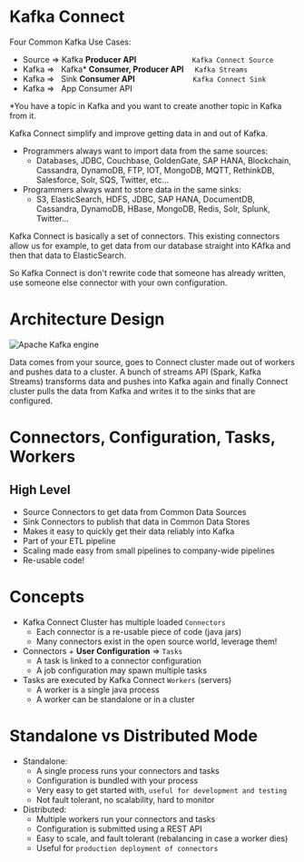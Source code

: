 # Kafka Connect 

Four Common Kafka Use Cases:  

- Source => Kafka  **Producer API**                         `Kafka Connect Source`
- Kafka =>   Kafka* **Consumer, Producer API**     `Kafka Streams`
- Kafka =>   Sink **Consumer API**                          `Kafka Connect Sink`
- Kafka =>   App Consumer API

*You have a topic in Kafka and you want to create another topic in Kafka from it.

Kafka Connect simplify and improve getting data in and out of Kafka.

- Programmers always want to import data from the same sources:
    - Databases, JDBC, Couchbase, GoldenGate, SAP HANA, Blockchain, Cassandra,
 DynamoDB, FTP, IOT, MongoDB, MQTT, RethinkDB, Salesforce, Solr, SQS,
 Twitter, etc...
- Programmers always want to store data in the same sinks:
    - S3, ElasticSearch, HDFS, JDBC, SAP HANA, DocumentDB, Cassandra,
  DynamoDB, HBase, MongoDB, Redis, Solr, Splunk, Twitter...

Kafka Connect is basically a set of connectors. This existing connectors allow us for example, to get data from our database straight into KAfka and then that data to ElasticSearch.

So Kafka Connect is don't rewrite code that someone has already written, use someone else connector with your own configuration.

# Architecture Design
![Apache Kafka engine](https://www.researchgate.net/publication/341904461/figure/fig7/AS:898688352260106@1591275408760/Overview-of-the-Apache-Kafka-streaming-engine-16.ppm)

Data comes from your source, goes to Connect cluster made out of workers and pushes data to a cluster. A bunch of streams API (Spark, Kafka Streams) transforms data and pushes into Kafka again and finally Connect cluster pulls the data from Kafka and writes it to the sinks that are configured. 

# Connectors, Configuration, Tasks, Workers

## High Level
- Source Connectors to get data from Common Data Sources
- Sink Connectors to publish that data in Common Data Stores
- Makes it easy to quickly get their data reliably into Kafka
- Part of your ETL pipeline
- Scaling made easy from small pipelines to company-wide pipelines
- Re-usable code!

# Concepts

- Kafka Connect Cluster has multiple loaded `Connectors`
   - Each connector is a re-usable piece of code (java jars)
   - Many connectors exist in the open source world, leverage them!
-  Connectors + **User Configuration**  => `Tasks`
   - A task is linked to a connector configuration
   - A job configuration may spawn multiple tasks
- Tasks are executed by Kafka Connect `Workers` (servers)
   - A worker is a single java process
   - A worker can be standalone or in a cluster

# Standalone vs Distributed Mode
- Standalone:
    - A single process runs your connectors and tasks
    - Configuration is bundled with your process
    - Very easy to get started with, `useful for development and testing`
    -  Not fault tolerant, no scalability, hard to monitor
-  Distributed:
   - Multiple workers run your connectors and tasks
   - Configuration is submitted using a REST API
   - Easy to scale, and fault tolerant (rebalancing in case a worker dies)
   - Useful for `production deployment of connectors`
